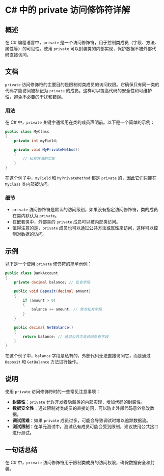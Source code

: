 <!--
Meta Description: # C# 中的 private 访问修饰符详解 ## 概述 在 C# 编程语言中，`private` 是一个访问修饰符，用于控制类成员（字段、方法、属性等）的可见性。使用 `private` 可以封装类的内部实现，保护数据不被外部代码直接访问。 ## 文档 `private` 访问修饰符的主要目的是...
Meta Keywords: private, public, balance, decimal, amount
-->

# C# 中的 private 访问修饰符详解

## 概述
在 C# 编程语言中，`private` 是一个访问修饰符，用于控制类成员（字段、方法、属性等）的可见性。使用 `private` 可以封装类的内部实现，保护数据不被外部代码直接访问。

## 文档
`private` 访问修饰符的主要目的是限制对类成员的访问权限。它确保只有同一类的代码才能访问被标记为 `private` 的成员。这样可以提高代码的安全性和可维护性，避免不必要的干扰和错误。

### 用法
在 C# 中，`private` 关键字通常用在类的成员声明前。以下是一个简单的示例：

```csharp
public class MyClass
{
    private int myField;

    private void MyPrivateMethod()
    {
        // 私有方法的实现
    }
}
```

在这个例子中，`myField` 和 `MyPrivateMethod` 都是 `private` 的，因此它们只能在 `MyClass` 类内部被访问。

### 细节
- `private` 访问修饰符是默认的访问级别，如果没有指定访问修饰符，类的成员在类内默认为 `private`。
- 在嵌套类中，外部类的 `private` 成员可以被内部类访问。
- 值得注意的是，`private` 成员也可以通过公共方法或属性来访问，这样可以控制对数据的访问。

## 示例
以下是一个使用 `private` 修饰符的简单示例：

```csharp
public class BankAccount
{
    private decimal balance; // 私有字段

    public void Deposit(decimal amount)
    {
        if (amount > 0)
        {
            balance += amount; // 修改私有字段
        }
    }

    public decimal GetBalance()
    {
        return balance; // 通过公共方法访问私有字段
    }
}
```

在这个例子中，`balance` 字段是私有的，外部代码无法直接访问它，而是通过 `Deposit` 和 `GetBalance` 方法进行操作。

## 说明
使用 `private` 访问修饰符时的一些常见注意事项：

- **封装性**：`private` 允许开发者隐藏类的内部实现，增加代码的封装性。
- **数据安全性**：通过限制对类成员的直接访问，可以防止外部代码意外修改数据。
- **调试困难**：如果 `private` 成员过多，可能会导致调试时难以追踪数据流。
- **测试限制**：在单元测试中，测试私有成员可能会受到限制，建议使用公共接口进行测试。

## 一句话总结
在 C# 中，`private` 访问修饰符用于限制类成员的访问权限，确保数据安全和封装。